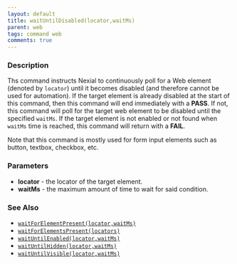 ```yaml
---
layout: default
title: waitUntilDisabled(locator,waitMs)
parent: web
tags: command web
comments: true
---
```


### Description
Ths command instructs Nexial to continuously poll for a Web element (denoted by `locator`) until it becomes disabled 
(and therefore cannot be used for automation). If the target element is already disabled at the start of this command, 
then this command will end immediately with a **PASS**. If not, this command will poll for the target web element to be 
disabled until the specified `waitMs`. If the target element is not enabled or not found when `waitMs` time is reached, 
this command will return with a **FAIL**.

Note that this command is mostly used for form input elements such as button, textbox, checkbox, etc. 


### Parameters
- **locator** - the locator of the target element.
- **waitMs** - the maximum amount of time to wait for said condition.


### See Also
- [`waitForElementPresent(locator,waitMs)`](waitForElementPresent(locator,waitMs)) 
- [`waitForElementsPresent(locators)`](waitForElementsPresent(locators)) 
- [`waitUntilEnabled(locator,waitMs)`](waitUntilEnabled(locator,waitMs))
- [`waitUntilHidden(locator,waitMs)`](waitUntilHidden(locator,waitMs))
- [`waitUntilVisible(locator,waitMs)`](waitUntilVisible(locator,waitMs))
